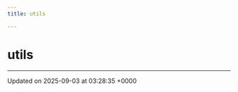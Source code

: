 ```yaml
---
title: utils

---
```


# utils








-------------------------------

Updated on 2025-09-03 at 03:28:35 +0000